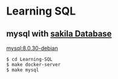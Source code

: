 # Learning SQL
## mysql with [sakila Database](https://dev.mysql.com/doc/sakila/en/)
[mysql:8.0.30-debian](https://hub.docker.com/layers/library/mysql/8.0.30-debian/images/sha256-2506c5888811a468d1bb01f18ef37a7a13847122c7e48e9ad1ba013b9b8c52fe?context=explore)


```
$ cd Learning-SQL
$ make docker-server
$ make mysql
```
